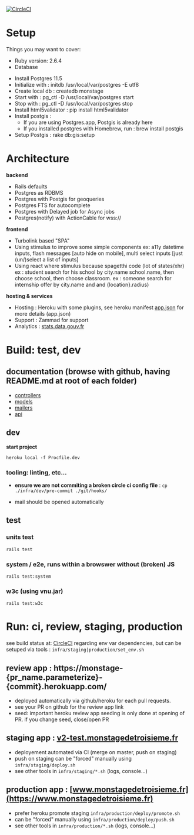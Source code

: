 [![CircleCI](https://circleci.com/gh/betagouv/monstage.svg?style=svg)](https://circleci.com/gh/betagouv/monstage)


# Setup
Things you may want to cover:

* Ruby version: 2.6.4
* Database
- Install Postgres 11.5
- Initialize with : initdb /usr/local/var/postgres -E utf8
- Create local db : createdb monstage
- Start with : pg_ctl -D /usr/local/var/postgres start
- Stop with : pg_ctl -D /usr/local/var/postgres stop
- Install html5validator : pip install html5validator
- Install postgis :
  - If you are using Postgres.app, Postgis is already here
  - If you installed postgres with Homebrew, run : brew install postgis
- Setup Postgis : rake db:gis:setup

# Architecture

**backend**

* Rails defaults
* Postgres as RDBMS
* Postgres with Postgis for geoqueries
* Postgres FTS for autocomplete
* Postgres with Delayed job for Async jobs
* Postgres(notify) with ActionCable for wss://

**frontend**

* Turbolink based "SPA"
* Using stimulus to improve some simple components ex: a11y datetime inputs, flash messages [auto hide on mobile], multi select inputs [just (un/)select a list of inputs]
* Using react where stimulus because spagetthi code (lot of states/xhr) ex : student search for his school by city.name school.name, then choose school, then choose classroom. ex : someone search for internship offer by city.name and and {location}.radius)

**hosting & services**

* Hosting : Heroku with some plugins, see heroku manifest [app.json](https://github.com/betagouv/monstage/blob/master/app.json) for more details (app.json)
* Support : Zammad for support
* Analytics : [stats.data.gouv.fr](https://stats.data.gouv.fr)

# Build: test, dev

## documentation (browse with github, having README.md at root of each folder)

* [controllers](https://github.com/betagouv/monstage/tree/master/app/controllers)
* [models](https://github.com/betagouv/monstage/tree/master/app/models)
* [mailers](https://github.com/betagouv/monstage/tree/master/app/mailers)
* [api](https://github.com/betagouv/monstage/tree/master/doc)



## dev

**start project**

```
heroku local -f Procfile.dev
```

### tooling: linting, etc...

* **ensure we are not commiting a broken circle ci config file** : ``` cp ./infra/dev/pre-commit ./git/hooks/ ```
- mail should be opened automatically

## test

### units test

```rails test```

### system / e2e, runs within a browswer __without__ (broken) JS

```rails test:system```

### w3c (using vnu.jar)

```rails test:w3c```

# Run: ci, review, staging, production

see build status at: [CircleCI](https://circleci.com/gh/betagouv/monstage)
regarding env var dependencies, but can be setuped via tools : ```infra/staging|production/set_env.sh```

## review app : https://monstage-{pr_name.parameterize}-{commit}.herokuapp.com/

* deployed automatically via github/heroku for each pull requests.
* see your PR on github for the review app link
* seed: important heroku review app seeding is only done at opening of PR. if you change seed, close/open PR


## staging app : [v2-test.monstagedetroisieme.fr](https://v2-test.monstagedetroisieme.fr)

* deployement automated via CI (merge on master, push on staging)
* push on staging can be "forced" manually using ```infra/staging/deploy.sh```
* see other tools in ```infra/staging/*.sh```  (logs, console...)

## production app : [www.monstagedetroisieme.fr](https://www.monstagedetroisieme.fr)

* prefer heroku promote staging ```infra/production/deploy/promote.sh```
* can be "forced" manually using ```infra/production/deploy/push.sh```
* see other tools in ```infra/production/*.sh``` (logs, console...)


